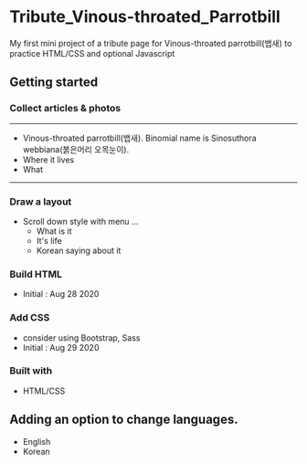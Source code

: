 # Tribute_Vinous-throated_Parrotbill
My first mini project of a tribute page for Vinous-throated parrotbill(뱁새) to practice HTML/CSS and optional Javascript
## Getting started
### Collect articles & photos
---
- Vinous-throated parrotbill(뱁새). Binomial name is Sinosuthora webbiana(붉은머리 오목눈이).
- Where it lives
- What 
---
### Draw a layout
- Scroll down style with menu ...
  - What is it
  - It's life
  - Korean saying about it
### Build HTML
- Initial : Aug 28 2020
### Add CSS
- consider using Bootstrap, Sass
- Initial : Aug 29 2020
### Built with
- HTML/CSS
## Adding an option to change languages.
- English
- Korean
